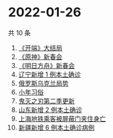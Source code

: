# 2022-01-26

共 10 条

<!-- BEGIN ZHIHUSEARCH -->
<!-- 最后更新时间 Wed Jan 26 2022 00:12:45 GMT+0800 (China Standard Time) -->
1. [《开端》大结局](https://www.zhihu.com/search?q=开端大结局)
1. [《原神》新春会](https://www.zhihu.com/search?q=原神)
1. [《明日方舟》新春会](https://www.zhihu.com/search?q=明日方舟)
1. [辽宁新增 1 例本土确诊](https://www.zhihu.com/search?q=辽宁新增)
1. [俄罗斯乌克兰局势](https://www.zhihu.com/search?q=俄罗斯乌克兰)
1. [小年习俗](https://www.zhihu.com/search?q=小年)
1. [鬼灭之刃第二季更新](https://www.zhihu.com/search?q=鬼灭之刃)
1. [山东新增 2 例本土确诊](https://www.zhihu.com/search?q=山东新增)
1. [上海地铁乘客被屏蔽门夹住身亡](https://www.zhihu.com/search?q=上海地铁)
1. [新疆新增 6 例本土确诊病例](https://www.zhihu.com/search?q=新疆疫情)
<!-- END ZHIHUSEARCH -->
